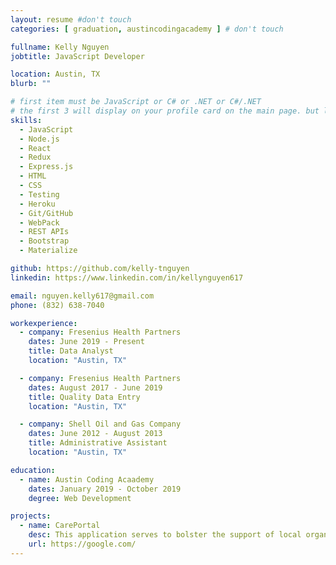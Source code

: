 ```yaml
---
layout: resume #don't touch
categories: [ graduation, austincodingacademy ] # don't touch

fullname: Kelly Nguyen
jobtitle: JavaScript Developer

location: Austin, TX
blurb: ""

# first item must be JavaScript or C# or .NET or C#/.NET
# the first 3 will display on your profile card on the main page. but list as many as you want, they will be all be visible on your individual profile page
skills:
  - JavaScript
  - Node.js
  - React
  - Redux
  - Express.js
  - HTML
  - CSS
  - Testing
  - Heroku
  - Git/GitHub
  - WebPack
  - REST APIs
  - Bootstrap
  - Materialize

github: https://github.com/kelly-tnguyen
linkedin: https://www.linkedin.com/in/kellynguyen617

email: nguyen.kelly617@gmail.com
phone: (832) 638-7040

workexperience:
  - company: Fresenius Health Partners
    dates: June 2019 - Present
    title: Data Analyst
    location: "Austin, TX"

  - company: Fresenius Health Partners
    dates: August 2017 - June 2019
    title: Quality Data Entry
    location: "Austin, TX"

  - company: Shell Oil and Gas Company
    dates: June 2012 - August 2013
    title: Administrative Assistant
    location: "Austin, TX"

education:
  - name: Austin Coding Acaademy
    dates: January 2019 - October 2019
    degree: Web Development

projects:
  - name: CarePortal
    desc: This application serves to bolster the support of local organizations and provide to families in need by creating a catalogue of items available, donated by the community
    url: https://google.com/
---
```

